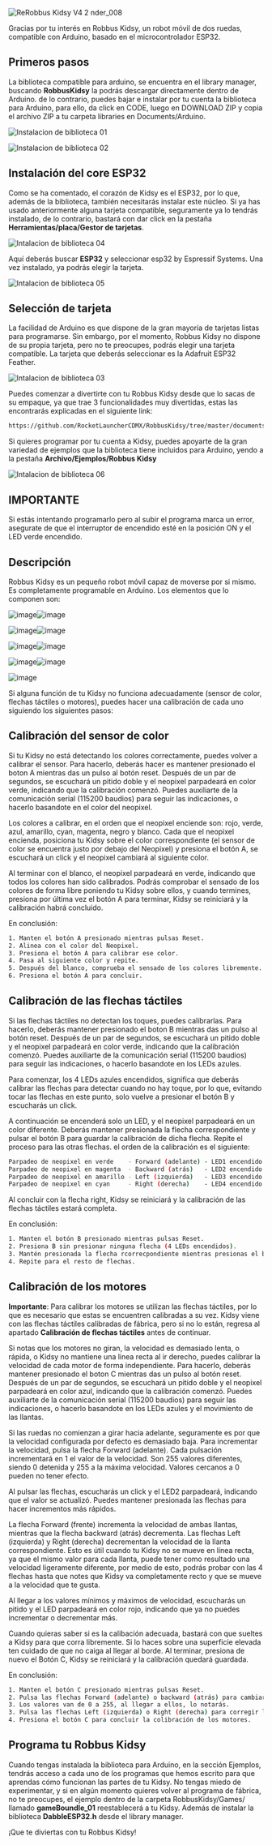 ![Re![Robbus Kidsy V4 2](https://github.com/RocketLauncherCDMX/RobbusKidsy/assets/66702091/a5f40739-1902-4d42-a847-90a9c8e02ce5)
nder_008](https://github.com/RocketLauncherCDMX/RobbusKidsy/assets/66702091/cb009d29-da85-4506-91f8-fa9c1f5d87fb)

Gracias por tu interés en Robbus Kidsy, un robot móvil de dos ruedas, compatible con Arduino, basado en el microcontrolador ESP32.

## Primeros pasos

La biblioteca compatible para arduino, se encuentra en el library manager, buscando **RobbusKidsy** la podrás descargar directamente dentro de Arduino. de lo contrario, puedes bajar e instalar por tu cuenta la biblioteca para Arduino, para ello, da click en CODE, luego en DOWNLOAD ZIP y copia el archivo ZIP a tu carpeta libraries en Documents/Arduino.

![Instalacion de biblioteca 01](https://github.com/RocketLauncherCDMX/RobbusKidsy/assets/66702091/ec3a71b2-8fbb-4516-a508-2c1b0934a355)

![Instalacion de biblioteca 02](https://github.com/RocketLauncherCDMX/RobbusKidsy/assets/66702091/b91858a9-d555-414a-b7b6-d24503788e34)

## Instalación del core ESP32

Como se ha comentado, el corazón de Kidsy es el ESP32, por lo que, además de la biblioteca, también necesitarás instalar este núcleo. Si ya has usado anteriormente alguna tarjeta compatible, seguramente ya lo tendrás instalado, de lo contrario, bastará con dar click en la pestaña **Herramientas/placa/Gestor de tarjetas**.

![Intalacion de biblioteca 04](https://github.com/RocketLauncherCDMX/RobbusKidsy/assets/66702091/3cff5535-1b8b-4468-9b44-99068947c277)

Aquí deberás buscar **ESP32** y seleccionar esp32 by Espressif Systems. Una vez instalado, ya podrás elegir la tarjeta.

![Intalacion de biblioteca 05](https://github.com/RocketLauncherCDMX/RobbusKidsy/assets/66702091/53acc892-9f31-40b2-88e9-4cab5cc82a85)

## Selección de tarjeta
La facilidad de Arduino es que dispone de la gran mayoría de tarjetas listas para programarse. Sin embargo, por el momento, Robbus Kidsy no dispone de su propia tarjeta, pero no te preocupes, podrás elegir una tarjeta compatible. La tarjeta que deberás seleccionar es la Adafruit ESP32 Feather. 

![Intalacion de biblioteca 03](https://github.com/RocketLauncherCDMX/RobbusKidsy/assets/66702091/a30dbc35-4cc1-4295-95f1-8ff119423142)

Puedes comenzar a divertirte con tu Robbus Kidsy desde que lo sacas de su empaque, ya que trae 3 funcionalidades muy divertidas, estas las encontrarás explicadas en el siguiente link:

```bash
https://github.com/RocketLauncherCDMX/RobbusKidsy/tree/master/documents/Spanish
```
Si quieres programar por tu cuenta a Kidsy, puedes apoyarte de la gran variedad de ejemplos que la biblioteca tiene incluidos para Arduino, yendo a la pestaña **Archivo/Ejemplos/Robbus Kidsy**

![Intalacion de biblioteca 06](https://github.com/RocketLauncherCDMX/RobbusKidsy/assets/66702091/9bad4976-1dda-4eb1-b8d6-46310e29f636)

## IMPORTANTE
Si estás intentando programarlo pero al subir el programa marca un error, asegurate de que el interruptor de encendido esté en la posición ON y el LED verde encendido.

## Descripción

Robbus Kidsy es un pequeño robot móvil capaz de moverse por si mismo. Es completamente programable en Arduino. Los elementos que lo componen son:

![image](https://user-images.githubusercontent.com/66702091/145869150-3855ad0f-0682-41c4-980b-14dd0e8dc90d.png)![image](https://user-images.githubusercontent.com/66702091/145869299-53fb21c7-4e49-4c9f-98d1-e9d57f57b66f.png)

![image](https://user-images.githubusercontent.com/66702091/145869331-16988e07-13c6-4bbd-96e6-351cbe7f83e8.png)![image](https://user-images.githubusercontent.com/66702091/145869358-d012a7b4-3752-4c62-b166-6bef9a051054.png)

![image](https://user-images.githubusercontent.com/66702091/145869386-f35299df-ad3f-4dbe-8017-a79e31a8c8d5.png)![image](https://user-images.githubusercontent.com/66702091/145869434-906a6d9c-d229-42b6-bee7-48d747e5ef91.png)

![image](https://user-images.githubusercontent.com/66702091/145869504-96add70b-390a-4dd5-a867-73d13011e40e.png)![image](https://user-images.githubusercontent.com/66702091/145869538-a4926910-51c1-45ce-994c-cbfac394b9f8.png)

![image](https://user-images.githubusercontent.com/66702091/145869585-83d75bd4-a8ce-484b-82f3-857966d38479.png)

Si alguna función de tu Kidsy no funciona adecuadamente (sensor de color, flechas táctiles o motores), puedes hacer una calibración de cada uno siguiendo los siguientes pasos:

## Calibración del sensor de color

Si tu Kidsy no está detectando los colores correctamente, puedes volver a calibrar el sensor. Para hacerlo, deberás hacer es mantener presionado el boton A mientras das un pulso al botón reset. Después de un par de segundos, se escuchará un pitido doble y el neopixel parpadeará en color verde, indicando que la calibración comenzó. Puedes auxiliarte de la comunicación serial (115200 baudios) para seguir las indicaciones, o hacerlo basandote en el color del neopixel.

Los colores a calibrar, en el orden que el neopixel enciende son: rojo, verde, azul, amarillo, cyan, magenta, negro y blanco. Cada que el neopixel encienda, posiciona tu Kidsy sobre el color correspondiente (el sensor de color se encuentra justo por debajo del Neopixel) y presiona el botón A, se escuchará un click y el neopixel cambiará al siguiente color.

Al terminar con el blanco, el neopixel parpadeará en verde, indicando que todos los colores han sido calibrados. Podrás comprobar el sensado de los colores de forma libre poniendo tu Kidsy sobre ellos, y cuando termines, presiona por última vez el botón A para terminar, Kidsy se reiniciará y la calibración habrá concluido.

En conclusión:

```bash
1. Manten el botón A presionado mientras pulsas Reset.
2. Alinea con el color del Neopixel.
3. Presiona el botón A para calibrar ese color.
4. Pasa al siguiente color y repite.
5. Después del blanco, comprueba el sensado de los colores libremente.
6. Presiona el botón A para concluir.
```

## Calibración de las flechas táctiles

Si las flechas táctiles no detectan los toques, puedes calibrarlas. Para hacerlo, deberás mantener presionado el boton B mientras das un pulso al botón reset. Después de un par de segundos, se escuchará un pitido doble y el neopixel parpadeará en color verde, indicando que la calibración comenzó. Puedes auxiliarte de la comunicación serial (115200 baudios) para seguir las indicaciones, o hacerlo basandote en los LEDs azules.

Para comenzar, los 4 LEDs azules encendidos, significa que deberás calibrar las flechas para detectar cuando no hay toque, por lo que, evitando tocar las flechas en este punto, solo vuelve a presionar el botón B y escucharás un click.

A continuación se encenderá solo un LED, y el neopixel parpadeará en un color diferente. Deberás mantener presionada la flecha correspondiente y pulsar el botón B para guardar la calibración de dicha flecha. Repite el proceso para las otras flechas. el orden de la calibración es el siguiente:

```bash
Parpadeo de neopixel en verde    - Forward (adelante) - LED1 encendido.
Parpadeo de neopixel en magenta  - Backward (atrás)   - LED2 encendido.
Parpadeo de neopixel en amarillo - Left (izquierda)   - LED3 encendido
Parpadeo de neopixel en cyan     - Right (derecha)    - LED4 encendido.
```

Al concluir con la flecha right, Kidsy se reiniciará y la calibración de las flechas táctiles estará completa.
 
En conclusión:

```bash
1. Manten el botón B presionado mientras pulsas Reset.
2. Presiona B sin presionar ninguna flecha (4 LEDs encendidos).
3. Mantén presionada la flecha rcorrecpondiente mientras presionas el botón B.
4. Repite para el resto de flechas.
```

## Calibración de los motores

****Importante****: Para calibrar los motores se utilizan las flechas táctiles, por lo que es necesario que estas se encuentren calibradas a su vez. Kidsy viene con las flechas táctiles calibradas de fábrica, pero si no lo están, regresa al apartado **Calibración de flechas táctiles** antes de continuar.

Si notas que los motores no giran, la velocidad es demasiado lenta, o rápida, o Kidsy no mantiene una linea recta al ir derecho, puedes calibrar la velocidad de cada motor de forma independiente. Para hacerlo, deberás mantener presionado el boton C mientras das un pulso al botón reset. Después de un par de segundos, se escuchará un pitido doble y el neopixel parpadeará en color azul, indicando que la calibración comenzó. Puedes auxiliarte de la comunicación serial (115200 baudios) para seguir las indicaciones, o hacerlo basandote en los LEDs azules y el movimiento de las llantas.

Si las ruedas no comienzan a girar hacia adelante, seguramente es por que la velocidad configurada por defecto es demasiado baja. Para incrementar la velocidad, pulsa la flecha Forward (adelante). Cada pulsación incrementará en 1 el valor de la velocidad. Son 255 valores diferentes, siendo 0 detenida y 255 a la máxima velocidad. Valores cercanos a 0 pueden no tener efecto.

Al pulsar las flechas, escucharás un click y el LED2 parpadeará, indicando que el valor se actualizó. Puedes mantener presionada las flechas para hacer incrementos más rápidos.

La flecha Forward (frente) incrementa la velocidad de ambas llantas, mientras que la flecha backward (atrás) decrementa. Las flechas Left (izquierda) y Right (derecha) decrementan la velocidad de la llanta correspondiente. Esto es útil cuando tu Kidsy no se mueve en línea recta, ya que el mismo valor para cada llanta, puede tener como resultado una velocidad ligeramente diferente, por medio de esto, podrás probar con las 4 flechas hasta que notes que Kidsy va completamente recto y que se mueve a la velocidad que te gusta.

Al llegar a los valores mínimos y máximos de velocidad, escucharás un pitido y el LED parpadeará en color rojo, indicando que ya no puedes incrementar o decrementar más.

Cuando quieras saber si es la calibación adecuada, bastará con que sueltes a Kidsy para que corra libremente. Si lo haces sobre una superficie elevada ten cuidado de que no caiga al llegar al borde. Al terminar, presiona de nuevo el Botón C, Kidsy se reiniciará y la calibración quedará guardada.

En conclusión:

```bash
1. Manten el botón C presionado mientras pulsas Reset.
2. Pulsa las flechas Forward (adelante) o backward (atrás) para cambiar la velocidad.
3. Los valores van de 0 a 255, al llegar a ellos, lo notarás.
3. Pulsa las flechas Left (izquierda) o Right (derecha) para corregir la dirección.
4. Presiona el botón C para concluir la colibración de los motores.
```

## Programa tu Robbus Kidsy

Cuando tengas instalada la biblioteca para Arduino, en la sección Ejemplos, tendrás acceso a cada uno de los programas que hemos escrito para que aprendas cómo funcionan las partes de tu Kidsy. No tengas miedo de experimentar, y si en algún momento quieres volver al programa de fábrica, no te preocupes, el ejemplo dentro de la carpeta RobbusKidsy/Games/ llamado **gameBoundle_01** reestablecerá a tu Kidsy. Además de instalar la biblioteca **DabbleESP32.h** desde el library manager.

¡Que te diviertas con tu Robbus Kidsy!

